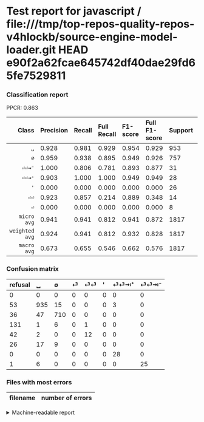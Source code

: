 # Test report for javascript / file:///tmp/top-repos-quality-repos-v4hlockb/source-engine-model-loader.git HEAD e90f2a62fcae645742df40dae29fd65fe7529811

### Classification report

PPCR: 0.863

| Class | Precision | Recall | Full Recall | F1-score | Full F1-score | Support | Full Support | PPCR |
|------:|:----------|:-------|:------------|:---------|:---------|:--------|:-------------|:-----|
| `␣` | 0.928| 0.981| 0.929| 0.954| 0.929| 953| 1006| 0.947 |
| `∅` | 0.959| 0.938| 0.895| 0.949| 0.926| 757| 793| 0.955 |
| `⏎⏎⇥⁻` | 1.000| 0.806| 0.781| 0.893| 0.877| 31| 32| 0.969 |
| `⏎⏎⇥⁺` | 0.903| 1.000| 1.000| 0.949| 0.949| 28| 28| 1.000 |
| `'` | 0.000| 0.000| 0.000| 0.000| 0.000| 26| 52| 0.500 |
| `⏎⏎` | 0.923| 0.857| 0.214| 0.889| 0.348| 14| 56| 0.250 |
| `⏎` | 0.000| 0.000| 0.000| 0.000| 0.000| 8| 139| 0.058 |
| `micro avg` | 0.941| 0.941| 0.812| 0.941| 0.872| 1817| 2106| 0.863 |
| `weighted avg` | 0.924| 0.941| 0.812| 0.932| 0.828| 1817| 2106| 0.863 |
| `macro avg` | 0.673| 0.655| 0.546| 0.662| 0.576| 1817| 2106| 0.863 |

### Confusion matrix

|refusal|  ␣| ∅| ⏎| ⏎⏎| '| ⏎⏎⇥⁺| ⏎⏎⇥⁻| 
|:---|:---|:---|:---|:---|:---|:---|:---|
|0 |0 |0 |0 |0 |0 |0 |0 |
|53 |935 |15 |0 |0 |0 |3 |0 |
|36 |47 |710 |0 |0 |0 |0 |0 |
|131 |1 |6 |0 |1 |0 |0 |0 |
|42 |2 |0 |0 |12 |0 |0 |0 |
|26 |17 |9 |0 |0 |0 |0 |0 |
|0 |0 |0 |0 |0 |0 |28 |0 |
|1 |6 |0 |0 |0 |0 |0 |25 |

### Files with most errors

| filename | number of errors|
|:----:|:-----|

<details>
    <summary>Machine-readable report</summary>
```json
{
  "cl_report": {"\u0027": {"f1-score": 0.0, "precision": 0.0, "recall": 0.0, "support": 26}, "macro avg": {"f1-score": 0.6618653532732272, "precision": 0.6733345077239087, "recall": 0.6546599372577802, "support": 1817}, "micro avg": {"f1-score": 0.9411117226197028, "precision": 0.9411117226197028, "recall": 0.9411117226197028, "support": 1817}, "weighted avg": {"f1-score": 0.9320518513680884, "precision": 0.9243298542846273, "recall": 0.9411117226197028, "support": 1817}, "\u2205": {"f1-score": 0.9485637942551771, "precision": 0.9594594594594594, "recall": 0.9379128137384413, "support": 757}, "\u23ce": {"f1-score": 0.0, "precision": 0.0, "recall": 0.0, "support": 8}, "\u23ce\u23ce": {"f1-score": 0.888888888888889, "precision": 0.9230769230769231, "recall": 0.8571428571428571, "support": 14}, "\u23ce\u23ce\u21e5\u207a": {"f1-score": 0.9491525423728813, "precision": 0.9032258064516129, "recall": 1.0, "support": 28}, "\u23ce\u23ce\u21e5\u207b": {"f1-score": 0.8928571428571428, "precision": 1.0, "recall": 0.8064516129032258, "support": 31}, "\u2423": {"f1-score": 0.9535951045385007, "precision": 0.9275793650793651, "recall": 0.9811122770199371, "support": 953}},
  "cl_report_full": {"\u0027": {"f1-score": 0.0, "precision": 0.0, "recall": 0.0, "support": 52}, "macro avg": {"f1-score": 0.5755657759797815, "precision": 0.6733345077239087, "recall": 0.5457561925075637, "support": 2106}, "micro avg": {"f1-score": 0.8717817996431303, "precision": 0.9411117226197028, "recall": 0.811965811965812, "support": 2106}, "weighted avg": {"f1-score": 0.827513222968716, "precision": 0.8561153005195372, "recall": 0.811965811965812, "support": 2106}, "\u2205": {"f1-score": 0.9262883235485975, "precision": 0.9594594594594594, "recall": 0.8953341740226987, "support": 793}, "\u23ce": {"f1-score": 0.0, "precision": 0.0, "recall": 0.0, "support": 139}, "\u23ce\u23ce": {"f1-score": 0.34782608695652173, "precision": 0.9230769230769231, "recall": 0.21428571428571427, "support": 56}, "\u23ce\u23ce\u21e5\u207a": {"f1-score": 0.9491525423728813, "precision": 0.9032258064516129, "recall": 1.0, "support": 28}, "\u23ce\u23ce\u21e5\u207b": {"f1-score": 0.8771929824561403, "precision": 1.0, "recall": 0.78125, "support": 32}, "\u2423": {"f1-score": 0.9285004965243296, "precision": 0.9275793650793651, "recall": 0.9294234592445328, "support": 1006}},
  "ppcr": 0.8627730294396961
}
```
</details>
